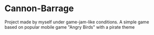 # Cannon-Barrage
Project made by myself under game-jam-like conditions. A simple game based on popular mobile game "Angry Birds" with a pirate theme
